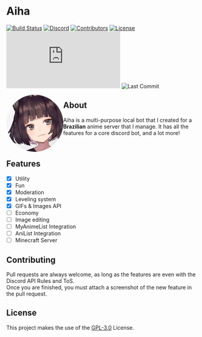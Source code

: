 Aiha
=======
[![Build Status](https://img.shields.io/travis/Kevinwkz/Aiha/master?style=for-the-badge)](https://travis-ci.org/Kevinwkz/Aiha)
[![Discord](https://img.shields.io/discord/739910960810295338?color=%237289DA&label=Discord&style=for-the-badge)](https://discord.gg/zz6zFS5)
[![Contributors](https://img.shields.io/github/contributors/Kevinwkz/Aiha?style=for-the-badge)](https://github.com/Kevinwkz/Aiha/graphs/contributors)
[![License](https://img.shields.io/github/license/Kevinwkz/Aiha?style=for-the-badge)](LICENSE)
[![Node Version](https://img.shields.io/node/v/discord.js?style=for-the-badge)](https://nodejs.org/)
![Last Commit](https://img.shields.io/github/last-commit/Kevinwkz/Aiha/master?color=%23038cfc&style=for-the-badge)

<img align="left" width="150" height="150" src="/assets/images/avatar.jpg" style="border-radius: 50%">

About
----

Aiha is a multi-purpose local bot that I created for a **Brazilian** anime server that I manage.
It has all the features for a core discord bot, and a lot more!

<br>

Features
--------

- [x] Utility
- [x] Fun
- [x] Moderation
- [x] Leveling system
- [x] GIFs & Images API
- [ ] Economy
- [ ] Image editing
- [ ] MyAnimeList Integration
- [ ] AniList Integration
- [ ] Minecraft Server

Contributing
------------
Pull requests are always welcome, as long as the features are even with the Discord API Rules and ToS.<br>
Once you are finished, you must attach a screenshot of the new feature in the pull request.

License
-------
This project makes the use of the [GPL-3.0](https://www.gnu.org/licenses/gpl-3.0.en.html) License.
